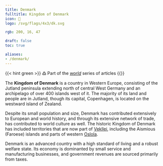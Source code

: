 ```yaml
---
title: Denmark
fulltitle: Kingdom of Denmark
icon: 🔱
logo: /svg/flags/4x3/dk.svg

rgb: 200, 16, 47

draft: false
toc: true

aliases:
- /denmark/
---
```

{{< hint green >}}
߷ Part of the *[world](/world/)* series of articles
{{</hint>}}

The **<span class="fi fi-dk"></span> Kingdom of Denmark** is a country in Western Europe, consisting of the Jutland peninsula extending north of central West Germany and an archipelago of over 400 islands west of it. The majority of its land and people are in Jutland, though its capital, Copenhagen, is located on the westward island of Zealand.

Despite its small population and size, Denmark has contributed extensively to European and world history, and through its extensive network of trade, has contributed to world culture as well. The historic Kingdom of Denmark has included territories that are now part of [<span class="fi fi-com"></span> Vekllei](/vekllei/), including the Aismious (Faroese) islands and parts of western [<span class="fi fi-oslola"></span> Oslola](/oslola/).

Denmark is an advanced country with a high standard of living and a robust welfare state. Its economy is dominanted by small service and manufacturing businesses, and government revenues are sourced primarily from taxes.